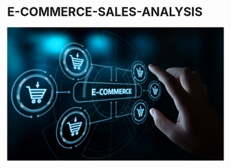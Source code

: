# E-COMMERCE-SALES-ANALYSIS

<img src="https://github.com/krishnavamsi42/E-COMMERCE-SALES-ANALYSIS/blob/main/eCommerce.jpeg" alt="" width="600"/>

